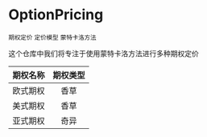 # OptionPricing

`期权定价` `定价模型` `蒙特卡洛方法`

这个仓库中我们将专注于使用蒙特卡洛方法进行多种期权定价

| 期权名称  | 期权类型  |
| :------:  | :------:  |
| 欧式期权  | 香草  |
| 美式期权  | 香草 |
| 亚式期权  | 奇异  |


